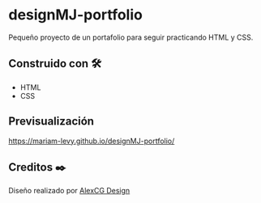 # designMJ-portfolio
Pequeño proyecto de un portafolio para seguir practicando HTML y CSS.

## Construido con 🛠️
* HTML
* CSS

## Previsualización
https://mariam-levy.github.io/designMJ-portfolio/

## Creditos ✒️
Diseño realizado por [AlexCG Design](https://www.youtube.com/channel/UCm0q786c9bW9FiQvesV126A)
